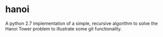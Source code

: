 # hanoi
A python 2.7 implementation of a simple, recursive algorithm to solve the Hanoi Tower problem to illustrate some git functionality.
